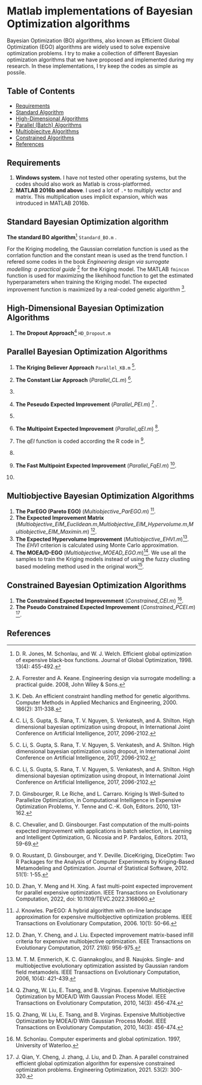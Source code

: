 # Matlab implementations of Bayesian Optimization algorithms
Bayesian Optimization (BO) algorithms, also known as Efficient Global Optimization (EGO) algorithms are widely used to solve expensive optimization problems. I try to make a collection of different Bayesian optimization algorithms that we have proposed and implemented during my research. In these implementations, I try keep the codes as simple as possile.


## Table of Contents
* [Requirements](#Requirements)
* [Standard Algorithm](#Standard-algorithm)
* [High-Dimensional Algorithms](#High-Dimensional-Algorithms)
* [Parallel (Batch) Algorithms](#Parallel-Efficient-Global-Optimization-algorithms)
* [Multiobjecitve Algorithms](#Multiobjective-Efficient-Global-Optimization-algorithms)
* [Constrained Algorithms](#Constrained-Efficient-Global-Optimization-algorithms)
* [References](#References)


## Requirements
1. **Windows system.** I have not tested other operating systems, but the codes should also work as Matlab is cross-platformed.
2. **MATLAB 2016b and above**. I used a lot of ```.*``` to multiply vector and matrix. This multiplication uses implicit expansion, which was introduced in MATLAB 2016b.

## Standard Bayesian Optimization algorithm
**The standard BO algorithm**[^1] ```Standard_BO.m``` .
 
For the Kriging modeling, the Gaussian correlation function is used as the corrlation function and the constant mean is used as the trend function. 
I refered some codes in the book *Engineering design via surrogate modelling: a practical guide* [^2] for the Kriging model. 
The MATLAB ```fmincon``` function is used for maximizing the likehihood function to get the estimated hyperparameters when training the Kriging model. 
The expected improvement function is maximized by a real-coded genetic algorithm [^3].


## High-Dimensional Bayesian Optimization Algorithms
1. **The Dropout Approach**[^4] ```HD_Dropout.m``` 



## Parallel Bayesian Optimization Algorithms
1. **The Kriging Believer Approach** ```Parallel_KB.m``` [^4].
   
3. **The Constant Liar Approach** (*Parallel_CL.m*) [^4].
4. 
5. **The Peseudo Expected Improvement** (*Parallel_PEI.m*) [^5] .
6. 
7. **The Multipoint Expected Improvement** (*Parallel_qEI.m*) [^6].
8. The *qEI* function is coded according the R code in [^7].
9. 
10. **The Fast Multipoint Expected Improvement** (*Parallel_FqEI.m*) [^8].
11. 

## Multiobjective Bayesian Optimization Algorithms
1. **The ParEGO (Pareto EGO)** (*Multiobjective_ParEGO.m*) [^9].
2. **The Expected Improvement Matrix** (*Multiobjective_EIM_Euclidean.m*,*Multiobjective_EIM_Hypervolume.m*,*Multiobjective_EIM_Maximin.m*) [^10].
3. **The Expected Hypervolume Improvement** (*Multiobjective_EHVI.m*)[^11]. The *EHVI* criterion is calculated using Monte Carlo approximation.
4. **The MOEA/D-EGO** (*Multiobjective_MOEAD_EGO.m*)[^12]. We use all the samples to train the Kriging models instead of using the fuzzy clusting based modeling method used in the original work[^12].


## Constrained Bayesian Optimization Algorithms
1. **The Constrained Expected Improvemment** (*Constrained_CEI.m*) [^13].
2. **The Pseudo Constrained Expected Improvement** (*Constrained_PCEI.m*) [^14].

## References
[^1]: D. R. Jones, M. Schonlau, and W. J. Welch. Efficient global optimization of expensive black-box functions. Journal of Global Optimization, 1998. 13(4): 455-492.
[^2]:  A. Forrester and A. Keane. Engineering design via surrogate modelling: a practical guide. 2008, John Wiley & Sons.
[^3]:  K. Deb. An efficient constraint handling method for genetic algorithms. Computer Methods in Applied Mechanics and Engineering, 2000. 186(2): 311-338.
[^4]: C. Li, S. Gupta, S. Rana, T. V. Nguyen, S. Venkatesh, and A. Shilton. High dimensional bayesian optimization using dropout, in International Joint Conference on Artificial Intelligence, 2017, 2096-2102.
[^5]:  D. Ginsbourger, R. Le Riche, and L. Carraro. Kriging Is Well-Suited to Parallelize Optimization, in Computational Intelligence in Expensive Optimization Problems, Y. Tenne and C.-K. Goh, Editors. 2010, 131-162.
[^5]:  D. Zhan, J. Qian, and Y. Cheng. Pseudo expected improvement criterion for parallel EGO algorithm. Journal of Global Optimization, 2017. 68(3):  641-662.
[^6]:  C. Chevalier, and D. Ginsbourger. Fast computation of the multi-points expected improvement with applications in batch selection, in Learning and Intelligent Optimization, G. Nicosia and P. Pardalos, Editors. 2013, 59-69.
[^7]: O. Roustant, D. Ginsbourger, and Y. Deville. DiceKriging, DiceOptim: Two R Packages for the Analysis of Computer Experiments by Kriging-Based Metamodeling and Optimization. Journal of Statistical Software, 2012. 51(1): 1-55.
[^8]: D. Zhan, Y. Meng and H. Xing. A fast multi-point expected improvement for parallel expensive optimization. IEEE Transactions on Evolutionary Computation, 2022, doi: 10.1109/TEVC.2022.3168060.
[^9]: J. Knowles. ParEGO: A hybrid algorithm with on-line landscape approximation for expensive multiobjective optimization problems. IEEE Transactions on Evolutionary Computation, 2006. 10(1): 50-66.
[^10]: D. Zhan, Y. Cheng, and J. Liu. Expected improvement matrix-based infill criteria for expensive multiobjective optimization. IEEE Transactions on Evolutionary Computation, 2017. 21(6): 956-975.
[^11]: M. T. M. Emmerich, K. C. Giannakoglou, and B. Naujoks. Single- and multiobjective evolutionary optimization assisted by Gaussian random field metamodels. IEEE Transactions on Evolutionary Computation, 2006, 10(4): 421-439.
[^12]: Q. Zhang, W. Liu, E. Tsang, and B. Virginas. Expensive Multiobjective Optimization by MOEA/D With Gaussian Process Model. IEEE Transactions on Evolutionary Computation, 2010, 14(3): 456-474.
[^13]:  M. Schonlau. Computer experiments and global optimization. 1997, University of Waterloo.
[^14]: J. Qian, Y. Cheng, J. zhang, J. Liu, and D. Zhan. A parallel constrained efficient global optimization algorithm for expensive constrained optimization problems. Engineering Optimization, 2021. 53(2): 300-320.
